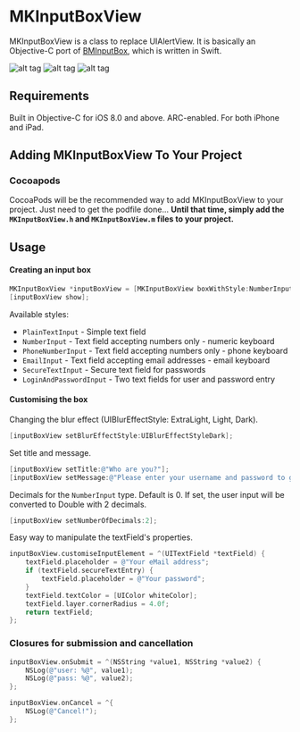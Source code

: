 # MKInputBoxView

MKInputBoxView is a class to replace UIAlertView. It is basically an Objective-C port of [BMInputBox](https://github.com/blackmirror-media/BMInputBox), which is written in Swift.

![alt tag](http://teambender.de/pub/github/MKInputBoxViewLoginAndPassword.png)
![alt tag](http://teambender.de/pub/github/MKInputBoxViewNumber.png)
![alt tag](http://teambender.de/pub/github/MKInputBoxViewPlainText.png)

## Requirements

Built in Objective-C for iOS 8.0 and above. ARC-enabled. For both iPhone and iPad.

## Adding MKInputBoxView To Your Project

### Cocoapods

CocoaPods will be the recommended way to add MKInputBoxView to your project. Just need to get the podfile done...
**Until that time, simply add the `MKInputBoxView.h` and `MKInputBoxView.m` files to your project.**

## Usage

#### Creating an input box

```Objective-C
MKInputBoxView *inputBoxView = [MKInputBoxView boxWithStyle:NumberInput];
[inputBoxView show];
```

Available styles:
* `PlainTextInput` - Simple text field
* `NumberInput` - Text field accepting numbers only - numeric keyboard
* `PhoneNumberInput` - Text field accepting numbers only - phone keyboard
* `EmailInput` - Text field accepting email addresses -  email keyboard
* `SecureTextInput` - Secure text field for passwords
* `LoginAndPasswordInput` - Two text fields for user and password entry

#### Customising the box
Changing the blur effect (UIBlurEffectStyle: ExtraLight, Light, Dark).

```Objective-C
[inputBoxView setBlurEffectStyle:UIBlurEffectStyleDark];
```

Set title and message.

```Objective-C
[inputBoxView setTitle:@"Who are you?"];
[inputBoxView setMessage:@"Please enter your username and password to get access to the system."];
```

Decimals for the `NumberInput` type. Default is 0. If set, the user input will be converted to Double with 2 decimals.

```Objective-C
[inputBoxView setNumberOfDecimals:2];
```

Easy way to manipulate the textField's properties.

```Objective-C
inputBoxView.customiseInputElement = ^(UITextField *textField) {
    textField.placeholder = @"Your eMail address";
    if (textField.secureTextEntry) {
        textField.placeholder = @"Your password";
    }
    textField.textColor = [UIColor whiteColor];
    textField.layer.cornerRadius = 4.0f;
    return textField;
};
```

### Closures for submission and cancellation

```Objective-C
inputBoxView.onSubmit = ^(NSString *value1, NSString *value2) {
    NSLog(@"user: %@", value1);
    NSLog(@"pass: %@", value2);
};
```
```Objective-C
inputBoxView.onCancel = ^{
    NSLog(@"Cancel!");
};
```